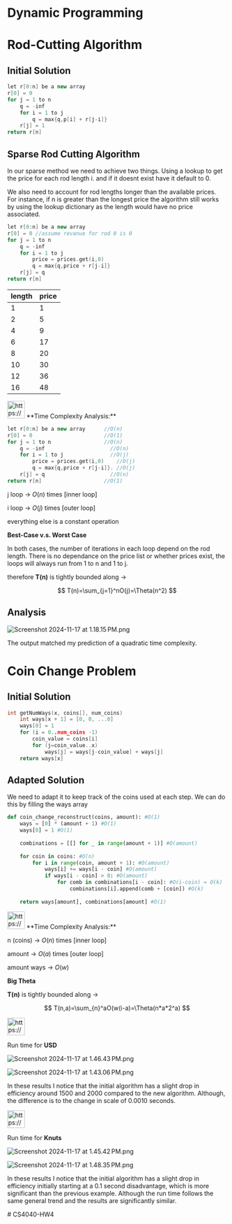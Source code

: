 # Dynamic Programming

# Rod-Cutting Algorithm

## Initial Solution

```cpp
let r[0:n] be a new array
r[0] = 0
for j = 1 to n
	q = -inf
	for i = 1 to j
		q = max{q,p[i] + r[j-i]}
	r[j] = 1
return r[n]
```

## Sparse Rod Cutting Algorithm

In our sparse method we need to achieve two things. Using a lookup to get the price for each rod length i. and if it doesnt exist have it default to 0.

We also need to account for rod lengths longer than the available prices. For instance, if n is greater than the longest price the algorithm still works by using the lookup dictionary as the length would have no price associated.

```cpp
let r[0:n] be a new array
r[0] = 0 //assume revanue for rod 0 is 0
for j = 1 to n
	q = -inf
	for i = 1 to j
		price = prices.get(i,0)
		q = max{q,price + r[j-i]}
	r[j] = q
return r[n]
```

| **length** | **price** |
| --- | --- |
| 1 | 1 |
| 2 | 5 |
| 4 | 9 |
| 6 | 17 |
| 8 | 20 |
| 10 | 30 |
| 12 | 36 |
| 16 | 48 |

<aside>
<img src="https://www.notion.so/icons/timeline_gray.svg" alt="https://www.notion.so/icons/timeline_gray.svg" width="40px" /> **Time Complexity Analysis:**

```cpp
let r[0:n] be a new array      //O(n)
r[0] = 0                       //O(1)
for j = 1 to n                 //O(n)
	q = -inf                     //O(n)
	for i = 1 to j               //O(j)
		price = prices.get(i,0)    //O(j)
		q = max{q,price + r[j-i]}. //O(j)
	r[j] = q                     //O(n)
return r[n]                    //O(1)
```

j loop → $O(n)$ times [inner loop]

i loop → $O(j)$ times [outer loop]

everything else is a constant operation

**Best-Case v.s. Worst Case**

In both cases, the number of iterations in each loop depend on the rod length. There is no dependance on the price list or whether prices exist, the loops will always run from 1 to n and 1 to j.

therefore **T(n)** is tightly bounded along → 

$$
T(n)=\sum_{j=1}^nO(j)=\Theta(n^2)
$$

</aside>

## Analysis

![Screenshot 2024-11-17 at 1.18.15 PM.png](Dynamic%20Programming%2013894311bb2d804fbd89f76e79be9f5b/Screenshot_2024-11-17_at_1.18.15_PM.png)

The output matched my prediction of a quadratic time complexity.

# Coin Change Problem

## Initial Solution

```cpp
int getNumWays(x, coins[], num_coins)
	int ways[x + 1] = [0, 0, ...0]
	ways[0] = 1
	for (i = 0..num_coins -1)
		coin_value = coins[i]
		for (j=coin_value..x)
			ways[j] = ways[j-coin_value] + ways[j]
	return ways[x]
```

## Adapted  Solution

We need to adapt it to keep track of the coins used at each step. We can do this by filling the ways array

```python
def coin_change_reconstruct(coins, amount): #O(1)
    ways = [0] * (amount + 1) #O(1)
    ways[0] = 1 #O(1)
    
    combinations = [[] for _ in range(amount + 1)] #O(amount)
    
    for coin in coins: #O(n)
        for i in range(coin, amount + 1): #O(amount)
            ways[i] += ways[i - coin] #O(amount)
            if ways[i - coin] > 0: #O(amount)
                for comb in combinations[i - coin]: #O(i-coin) = O(k)
                    combinations[i].append(comb + [coin]) #O(k)
    
    return ways[amount], combinations[amount] #O(1)
```

<aside>
<img src="https://www.notion.so/icons/timeline_gray.svg" alt="https://www.notion.so/icons/timeline_gray.svg" width="40px" /> **Time Complexity Analysis:**

n (coins) → $O(n)$ times [inner loop]

amount → $O(a)$ times [outer loop]

amount ways → $O(w)$

**Big Theta**

**T(n)** is tightly bounded along → 

$$
T(n,a)=\sum_{n}^aO(w(i-a)=\Theta(n*a*2^a)
$$

</aside>

<aside>
<img src="https://www.notion.so/icons/timeline_gray.svg" alt="https://www.notion.so/icons/timeline_gray.svg" width="40px" />

Run time for **USD**

![Screenshot 2024-11-17 at 1.46.43 PM.png](Dynamic%20Programming%2013894311bb2d804fbd89f76e79be9f5b/Screenshot_2024-11-17_at_1.46.43_PM.png)

![Screenshot 2024-11-17 at 1.43.06 PM.png](Dynamic%20Programming%2013894311bb2d804fbd89f76e79be9f5b/Screenshot_2024-11-17_at_1.43.06_PM.png)

In these results I notice that the initial algorithm has a slight drop in efficiency around 1500 and 2000 compared to the new algorithm. Although, the difference is to the change in scale of 0.0010 seconds.

</aside>

<aside>
<img src="https://www.notion.so/icons/timeline_gray.svg" alt="https://www.notion.so/icons/timeline_gray.svg" width="40px" />

Run time for **Knuts**

![Screenshot 2024-11-17 at 1.45.42 PM.png](Dynamic%20Programming%2013894311bb2d804fbd89f76e79be9f5b/Screenshot_2024-11-17_at_1.45.42_PM.png)

![Screenshot 2024-11-17 at 1.48.35 PM.png](Dynamic%20Programming%2013894311bb2d804fbd89f76e79be9f5b/Screenshot_2024-11-17_at_1.48.35_PM.png)

In these results I notice that the initial algorithm has a slight drop in efficiency initially starting at a 0.1 second disadvantage, which is more significant than the previous example. Although the run time follows the same general trend and the results are significantly similar.

</aside># CS4040-HW4
